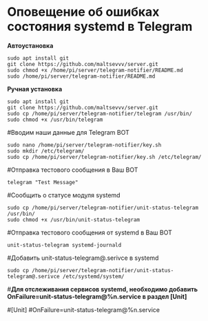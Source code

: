 # Оповещение об ошибках состояния systemd в Telegram

**Автоустановка**

    sudo apt install git
    git clone https://github.com/maltsevvv/server.git
    sudo chmod +x /home/pi/server/telegram-notifier/README.md
    sudo /home/pi/server/telegram-notifier/README.md
    
**Ручная установка**

    sudo apt install git
    git clone https://github.com/maltsevvv/server.git
    sudo cp /home/pi/server/telegram-notifier/telegram /usr/bin/
    sudo chmod +x /usr/bin/telegram

#Вводим наши данные для Telegram BOT

    sudo nano /home/pi/server/telegram-notifier/key.sh
    sudo mkdir /etc/telegram/
    sudo cp /home/pi/server/telegram-notifier/key.sh /etc/telegram/

#Отправка тестового сообщения в Ваш BOT

    telegram "Test Message"

#Cообщить о статусе модуля systemd

    sudo cp /home/pi/server/telegram-notifier/unit-status-telegram /usr/bin/
    sudo chmod +x /usr/bin/unit-status-telegram

#Отправка тестового сообщения от systemd в Ваш BOT

    unit-status-telegram systemd-journald

#Добавить unit-status-telegram@.serivce в systemd

    sudo cp /home/pi/server/telegram-notifier/unit-status-telegram@.serivce /etc/systemd/system/


#**Для отслеживания сервисов systemd, необходимо добавить OnFailure=unit-status-telegram@%n.service в раздел [Unit]**

#[Unit]
#OnFailure=unit-status-telegram@%n.service
